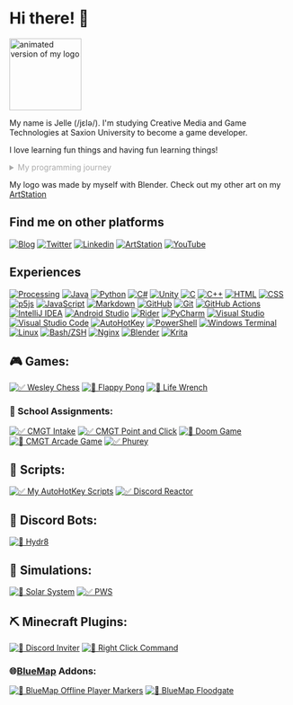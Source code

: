 # Hi there! 👋
<img src="https://raw.githubusercontent.com/TechnicJelle/TechnicJelle/badges/Default(800)0001-0051.gif" width="128" alt="animated version of my logo">

My name is Jelle (/jɛlə/).
I'm studying Creative Media and Game Technologies at Saxion University to become a game developer.

I love learning fun things and having fun learning things!

<details markdown="1"><summary style="cursor: pointer; color: #aaaaaa;">My programming journey</summary>

My first start with programming was GameMaker 8.1 Lite when I was eight. I started off only using the visual programming part, and I never really got into GML. Sadly, most of the games I made back then have been lost to time.

A year or two later I discovered Minecraft with its redstone, and I was sold. When command blocks were added a little later, I was even more hooked. I spent years playing with it, learning and getting better. I also loved the big tech modpacks, though my computer back then couldn't really run them well.

When I was around eleven, my primary school installed Scratch on their computers. Me being the curious type and seeing that a new icon had appeared on the desktop, I clicked it and almost immediately recognized it as being a similar thing to GameMaker (which I had mostly stopped using by then). I quickly became quite good at it, though sadly most of those projects have also been lost.

For the second half of secondary school, I had to buy a TI 84 CE-T calculator and I almost immediately started making useful programs and fun games in TI-Basic.

Then I discovered The Coding Train on YouTube and I started using Processing a lot.
So for the past five or six years I've been using that a lot.

I have also made a few Minecraft plugins in Java, scripts in Python, websites with raw HTML and CSS, and C++ and C programs, among many other things. I like to experiment with a lot of things and learn a lot.

Now I'm almost done with my first year at Saxion and I've been learning C# with their GXP Engine.
I’m also learning Unity now, and next year we'll be learning C++ and I'm also planning on learning Unreal Engine. Learning Rust also seems like fun!
</details>

My logo was made by myself with Blender.
Check out my other art on my [ArtStation](https://www.artstation.com/TechnicJelle)

## Find me on other platforms
[![Blog](https://img.shields.io/badge/blog-%2336465D?style=for-the-badge&logo=tumblr&logoColor=white)](https://technicjelle.tumblr.com/)
[![Twitter](https://img.shields.io/badge/twitter-%231DA1F2?style=for-the-badge&logo=twitter&logoColor=white)](https://twitter.com/TechnicJelle/)
[![Linkedin](https://img.shields.io/badge/LinkedIn-%230A66C2?style=for-the-badge&logo=linkedin&logoColor=white)](https://www.linkedin.com/in/technicjelle/)
[![ArtStation](https://img.shields.io/badge/ArtStation-%2313AFF0?style=for-the-badge&logo=artstation&logoColor=white)](https://www.artstation.com/TechnicJelle)
[![YouTube](https://img.shields.io/badge/YouTube-%23FF0000?style=for-the-badge&logo=youtube&logoColor=white)](https://www.youtube.com/channel/UC4mHMfrd9kh6M-xq9KQmJWQ/)

## Experiences
[![Processing](https://img.shields.io/badge/Processing-%23006699?style=for-the-badge&logo=processingfoundation&logoColor=white)]()
[![Java](https://img.shields.io/badge/Java-%23ED8B00?style=for-the-badge&logo=openjdk&logoColor=white)]()
[![Python](https://img.shields.io/badge/Python-3670A0?style=for-the-badge&logo=python&logoColor=ffdd54)]()
[![C#](https://img.shields.io/badge/C%23-%23239120?style=for-the-badge&logo=csharp&logoColor=white)]()
[![Unity](https://img.shields.io/badge/Unity-%23303030?style=for-the-badge&logo=unity&logoColor=white)]()
[![C](https://img.shields.io/badge/C-%2300599C?style=for-the-badge&logo=c&logoColor=white)]()
[![C++](https://img.shields.io/badge/C++-%2300599C?style=for-the-badge&logo=c%2B%2B&logoColor=white)]()
[![HTML](https://img.shields.io/badge/HTML-%23E34F26?style=for-the-badge&logo=html5&logoColor=white)]()
[![CSS](https://img.shields.io/badge/CSS-%231572B6?style=for-the-badge&logo=css3&logoColor=white)]()
[![p5js](https://img.shields.io/badge/p5.js-ED225D?style=for-the-badge&logo=p5.js&logoColor=FFFFFF)]()
[![JavaScript](https://img.shields.io/badge/javascript-%23323330?style=for-the-badge&logo=javascript&logoColor=%23F7DF1E)]()
[![Markdown](https://img.shields.io/badge/Markdown-%23000000?style=for-the-badge&logo=markdown&logoColor=white)]()
[![GitHub](https://img.shields.io/badge/GitHub-%23303030?style=for-the-badge&logo=github&logoColor=white)]()
[![Git](https://img.shields.io/badge/git-%23F05033?style=for-the-badge&logo=git&logoColor=white)]()
[![GitHub Actions](https://img.shields.io/badge/github%20actions-%232671E5?style=for-the-badge&logo=githubactions&logoColor=white)]()
[![IntelliJ IDEA](https://img.shields.io/badge/IntelliJ%20IDEA-%23303030?style=for-the-badge&logo=intellijidea&logoColor=white)]()
[![Android Studio](https://img.shields.io/badge/Android%20Studio-3DDC84?style=for-the-badge&logo=android-studio&logoColor=white)]()
[![Rider](https://img.shields.io/badge/Rider-%23dc143c?style=for-the-badge&logo=rider&logoColor=white)]()
[![PyCharm](https://img.shields.io/badge/PyCharm-%2397ca00?style=for-the-badge&logo=pycharm&logoColor=white)]()
[![Visual Studio](https://img.shields.io/badge/Visual%20Studio-5C2D91?style=for-the-badge&logo=visual-studio&logoColor=white)]()
[![Visual Studio Code](https://img.shields.io/badge/Visual%20Studio%20Code-0078d7?style=for-the-badge&logo=visual-studio-code&logoColor=white)]()
[![AutoHotKey](https://img.shields.io/badge/AutoHotKey-%23334455?style=for-the-badge&logo=autohotkey&logoColor=white)]()
[![PowerShell](https://img.shields.io/badge/PowerShell-%235391FE?style=for-the-badge&logo=powershell&logoColor=white)]()
[![Windows Terminal](https://img.shields.io/badge/Windows%20Terminal-%234D4D4D?style=for-the-badge&logo=windows-terminal&logoColor=white)]()
[![Linux](https://img.shields.io/badge/Linux-FCC624?style=for-the-badge&logo=linux&logoColor=black)]()
[![Bash/ZSH](https://img.shields.io/badge/Bash/ZSH-%23121011?style=for-the-badge&logo=gnu-bash&logoColor=white)]()
[![Nginx](https://img.shields.io/badge/nginx-%23009639?style=for-the-badge&logo=nginx&logoColor=white)]()
[![Blender](https://img.shields.io/badge/Blender-%23F5792A?style=for-the-badge&logo=blender&logoColor=white)]()
[![Krita](https://img.shields.io/badge/Krita-%233BABFF?style=for-the-badge&logo=krita&logoColor=white)]()

## 🎮 Games:
[![✅ Wesley Chess](https://github-readme-stats.vercel.app/api/pin/?username=TechnicJelle&repo=WesleyChess&theme=dark)](https://github.com/TechnicJelle/WesleyChess)
[![🚧 Flappy Pong](https://github-readme-stats.vercel.app/api/pin/?username=TechnicJelle&repo=FlappyPong&theme=dark)](https://github.com/TechnicJelle/FlappyPong)
[![🚧 Life Wrench](https://github-readme-stats.vercel.app/api/pin/?username=TechnicJelle&repo=LifeWrench&theme=dark)](https://github.com/TechnicJelle/LifeWrench)

### 🏫 School Assignments:
[![✅ CMGT Intake](https://github-readme-stats.vercel.app/api/pin/?username=TechnicJelle&repo=CMGT_Intake&theme=dark)](https://github.com/TechnicJelle/CMGT_Intake)
[![✅ CMGT Point and Click](https://github-readme-stats.vercel.app/api/pin/?username=TechnicJelle&repo=CMGT_PointAndClick&theme=dark)](https://github.com/TechnicJelle/CMGT_PointAndClick)
[![🚧 Doom Game](https://github-readme-stats.vercel.app/api/pin/?username=TechnicJelle&repo=DoomGame&theme=dark)](https://github.com/TechnicJelle/DoomGame)
[![🚧 CMGT Arcade Game](https://github-readme-stats.vercel.app/api/pin/?username=MythicalSora&repo=Project-Lift-Off&theme=dark)](https://github.com/MythicalSora/Project-Lift-Off)
[![✅ Phurey](https://github-readme-stats.vercel.app/api/pin/?username=TechnicJelle&repo=Phurey&theme=dark)](https://github.com/TechnicJelle/Phurey)


## 📝 Scripts:
[![✅ My AutoHotKey Scripts](https://github-readme-stats.vercel.app/api/pin/?username=TechnicJelle&repo=My-AutoHotKey-Scripts&theme=dark)](https://github.com/TechnicJelle/My-AutoHotKey-Scripts)
[![✅ Discord Reactor](https://github-readme-stats.vercel.app/api/pin/?username=TechnicJelle&repo=DiscordReactor&theme=dark)](https://github.com/TechnicJelle/DiscordReactor)

## 🤖 Discord Bots:
[![🚧 Hydr8](https://github-readme-stats.vercel.app/api/pin/?username=TechnicJelle&repo=DiscordHydr8Bot&theme=dark)](https://github.com/TechnicJelle/DiscordHydr8Bot)

## 🌌 Simulations:
[![🚧 Solar System](https://github-readme-stats.vercel.app/api/pin/?username=TechnicJelle&repo=SolarSystem&theme=dark)](https://github.com/TechnicJelle/SolarSystem)
[![✅ PWS](https://github-readme-stats.vercel.app/api/pin/?username=TechnicJelle&repo=PWS&theme=dark)](https://github.com/TechnicJelle/PWS)


## ⛏ Minecraft Plugins:
[![🚧 Discord Inviter](https://github-readme-stats.vercel.app/api/pin/?username=TechnicJelle&repo=DiscordInviter&theme=dark)](https://github.com/TechnicJelle/DiscordInviter)
[![🚧 Right Click Command](https://github-readme-stats.vercel.app/api/pin/?username=TechnicJelle&repo=RightClickCommand&theme=dark)](https://github.com/TechnicJelle/RightClickCommand)

### 🌐[BlueMap](https://github.com/BlueMap-Minecraft/BlueMap#readme) Addons:
[![🚧 BlueMap Offline Player Markers](https://github-readme-stats.vercel.app/api/pin/?username=TechnicJelle&repo=BlueMapOfflinePlayerMarkers&theme=dark)](https://github.com/TechnicJelle/BlueMapOfflinePlayerMarkers)
[![🚧 BlueMap Floodgate](https://github-readme-stats.vercel.app/api/pin/?username=TechnicJelle&repo=BlueMapFloodgate&theme=dark)](https://github.com/TechnicJelle/BlueMapFloodgate)
